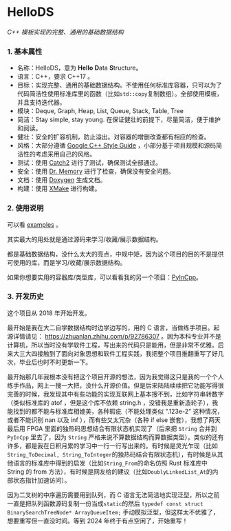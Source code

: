# HelloDS

_C++ 模板实现的完整、通用的基础数据结构_

### 1. 基本属性

- 名称：HelloDS，意为 **Hello** **D**ata **S**tructure。
- 语言：C++，要求 C++17 。
- 目标：实现完整、通用的基础数据结构。不使用任何标准库容器，只可以为了代码简洁性使用标准库里的函数（比如`std::copy`复制数组）。全部使用模板，并且支持迭代器。
- 模块：Deque, Graph, Heap, List, Queue, Stack, Table, Tree
- 简洁：Stay simple, stay young. 在保证健壮的前提下，尽量简洁，便于维护和阅读。
- 健壮：安全的扩容机制，防止溢出。对容器的增删改查都有相应的检查。
- 风格：大部分遵循 [Google C++ Style Guide](https://google.github.io/styleguide/cppguide.html) ，小部分基于项目规模和源码简洁性的考虑采用自己的风格。
- 测试：使用 [Catch2](https://github.com/catchorg/Catch2) 进行了测试，确保测试全部通过。
- 安全：使用 [Dr. Memory](https://drmemory.org/) 进行了检查，确保没有安全问题。
- 文档：使用 [Doxygen](https://www.doxygen.nl/) 生成文档。
- 构建：使用 [XMake](https://xmake.io/) 进行构建。

### 2. 使用说明

可以看 [examples](./examples/) 。

其实最大的用处就是通过源码来学习/收藏/展示数据结构。

都是基础数据结构，没什么太大的亮点，中规中矩，因为这个项目的目的不是提供可使用的库，而是学习/收藏/展示数据结构。

如果你想要实用的容器库/类型库，可以看看我的另一个项目：[PyInCpp](https://github.com/chen-qingyu/pyincpp)。

### 3. 开发历史

这个项目从 2018 年开始开发。

最开始是我在大二自学数据结构时边学边写的，用的 C 语言，当做练手项目。起源详情请见： https://zhuanlan.zhihu.com/p/92786307 。因为本科专业并不是计算机，所以当时没有学软件工程，写出来的代码只是能用，但是非常不优雅。后来大三大四接触到了面向对象思想和软件工程实践，我把整个项目推翻重写了好几次，毕业后也时不时更新一下。

最开始那几年我根本没有把这个项目开源的想法，因为我觉得这只是我的一个个人练手作品，网上一搜一大把，没什么开源价值。但是后来陆陆续续把它功能写得很完善的时候，我发现其中有些功能的实现互联网上基本搜不到，比如字符串转数字（类似标准库的 atof ，但是这个库不依赖 string.h ，没错我是重新造轮子），我能找到的都不能与标准库相媲美，各种瑕疵（不能处理类似 ".123e-2" 这种情况，或者不能识别 nan 以及 inf ），而有些又太冗杂（各种 if else 嵌套），我想了两天最后用 FPGA 里面的独热码思想结合有限状态机实现了（后来把 `String` 合并到 `PyInCpp` 里去了，因为 `String` 严格来说不算数据结构而算数据类型）。类似的还有许多，都是我在日积月累的学习中一行一行写出来的。有时候是灵光乍现（比如`String_ToDecimal, String_ToInteger`的独热码结合有限状态机），有时候是从其他语言的标准库中得到的启发（比如`String_From`的命名仿照 Rust 标准库中 String 的 from 方法），有时候是网友给的建议（比如`DoublyLinkedList_At`的内部状态指针加速访问）。

因为二叉树的中序遍历需要用到队列，而 C 语言无法简洁地实现泛型，所以之前一直是把队列函数源码复制一份当成`static`的然后 `typedef const struct BinarySearchTreeNode* ArrayQueueItem;` 手动模拟泛型，但这样太不优雅了，想要重写但一直没时间。等到 2024 年终于有点空闲了，开始重写！
